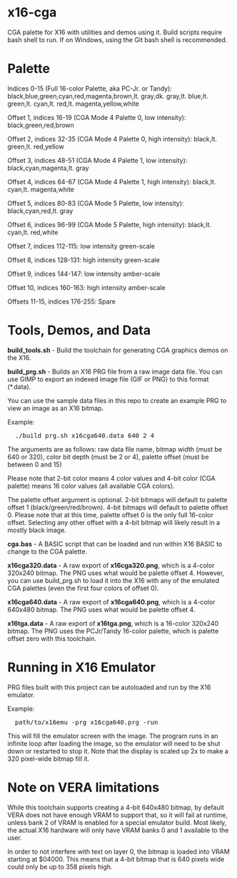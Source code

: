 # x16-cga
CGA palette for X16 with utilities and demos using it. Build scripts require bash shell to run. If on Windows, using the Git bash shell is recommended.

# Palette

Indices 0-15 (Full 16-color Palette, aka PC-Jr. or Tandy): black,blue,green,cyan,red,magenta,brown,lt. gray,dk. gray,lt. blue,lt. green,lt. cyan,lt. red,lt. magenta,yellow,white

Offset 1, indices 16-19 (CGA Mode 4 Palette 0, low intensity): black,green,red,brown

Offset 2, indices 32-35 (CGA Mode 4 Palette 0, high intensity): black,lt. green,lt. red,yellow

Offset 3, indices 48-51 (CGA Mode 4 Palette 1, low intensity): black,cyan,magenta,lt. gray

Offset 4, indices 64-67 (CGA Mode 4 Palette 1, high intensity): black,lt. cyan,lt. magenta,white

Offset 5, indices 80-83 (CGA Mode 5 Palette, low intensity): black,cyan,red,lt. gray

Offset 6, indices 96-99 (CGA Mode 5 Palette, high intensity): black,lt. cyan,lt. red,white

Offset 7, indices 112-115: low intensity green-scale

Offset 8, indices 128-131: high intensity green-scale

Offset 9, indices 144-147: low intensity amber-scale

Offset 10, indices 160-163: high intensity amber-scale

Offsets 11-15, indices 176-255: Spare

# Tools, Demos, and Data

**build_tools.sh** -
Build the toolchain for generating CGA graphics demos on the X16.

**build_prg.sh** -
Builds an X16 PRG file from a raw image data file. You can use GIMP to export an indexed image file (GIF or PNG) to this format (*.data).

You can use the sample data files in this repo to create an example PRG to view an image as an X16 bitmap.

Example:

<pre>  ./build_prg.sh x16cga640.data 640 2 4</pre>

The arguments are as follows: raw data file name, bitmap width (must be 640 or 320), color bit depth (must be 2 or 4), palette offset (must be between 0 and 15)

Please note that 2-bit color means 4 color values and 4-bit color (CGA palette) means 16 color values (all available CGA colors).

The palette offset argument is optional. 2-bit bitmaps will default to palette offset 1 (black/green/red/brown). 4-bit bitmaps will default to palette offset 0. Please note that at this time, palette offset 0 is the only full 16-color offset. Selecting any other offset with a 4-bit bitmap will likely result in a mostly black image.

**cga.bas** -
A BASIC script that can be loaded and run within X16 BASIC to change to the CGA palette.

**x16cga320.data** -
A raw export of **x16cga320.png**, which is a 4-color 320x240 bitmap. The PNG uses what would be palette offset 4. However, you can use build_prg.sh to load it into the X16 with any of the emulated CGA palettes (even the first four colors of offset 0).

**x16cga640.data** -
A raw export of **x16cga640.png**, which is a 4-color 640x480 bitmap. The PNG uses what would be palette offset 4.

**x16tga.data** -
A raw export of **x16tga.png**, which is a 16-color 320x240 bitmap. The PNG uses the PCJr/Tandy 16-color palette, which is palette offset zero with this toolchain.


# Running in X16 Emulator
PRG files built with this project can be autoloaded and run by the X16 emulator.

Example:

<pre>  path/to/x16emu -prg x16cga640.prg -run</pre>
  
This will fill the emulator screen with the image. The program runs in an infinite loop after loading the image, so the emulator will need to be shut down or restarted to stop it. Note that the display is scaled up 2x to make a 320 pixel-wide bitmap fill it.

# Note on VERA limitations
While this toolchain supports creating a 4-bit 640x480 bitmap, by default VERA does not have enough VRAM to support that, so it will fail at runtime, unless bank 2 of VRAM is enabled for a special emulator build. Most likely, the actual X16 hardware will only have VRAM banks 0 and 1 available to the user.

In order to not interfere with text on layer 0, the bitmap is loaded into VRAM starting at $04000. This means that a 4-bit bitmap that is 640 pixels wide could only be up to 358 pixels high.
